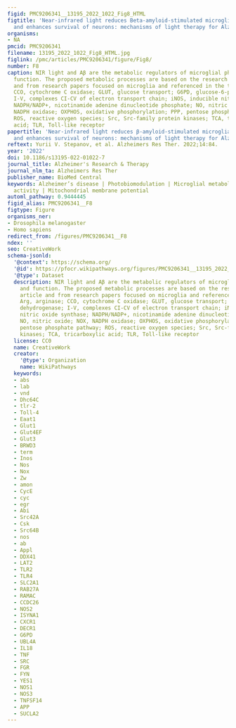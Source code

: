 ```yaml
---
figid: PMC9206341__13195_2022_1022_Fig8_HTML
figtitle: 'Near-infrared light reduces Beta-amyloid-stimulated microglial toxicity
  and enhances survival of neurons: mechanisms of light therapy for Alzheimer’s disease'
organisms:
- NA
pmcid: PMC9206341
filename: 13195_2022_1022_Fig8_HTML.jpg
figlink: /pmc/articles/PMC9206341/figure/Fig8/
number: F8
caption: NIR light and Aβ are the metabolic regulators of microglial phenotype and
  function. The proposed metabolic processes are based on the research in this article
  and from research papers focused on microglia and referenced in the text. Arg, arginase;
  CCO, cytochrome C oxidase; GLUT, glucose transport; G6PD, glucose-6-phosphate dehydrogenase;
  I-V, complexes CI-CV of electron transport chain; iNOS, inducible nitric oxide synthase;
  NADPH/NADP+, nicotinamide adenine dinucleotide phosphate; NO, nitric oxide; NOX,
  NADPH oxidase; OXPHOS, oxidative phosphorylation; PPP, pentose phosphate pathway;
  ROS, reactive oxygen species; Src, Src-family protein kinases; TCA, tricarboxylic
  acid; TLR, Toll-like receptor
papertitle: 'Near-infrared light reduces β-amyloid-stimulated microglial toxicity
  and enhances survival of neurons: mechanisms of light therapy for Alzheimer’s disease.'
reftext: Yurii V. Stepanov, et al. Alzheimers Res Ther. 2022;14:84.
year: '2022'
doi: 10.1186/s13195-022-01022-7
journal_title: Alzheimer's Research & Therapy
journal_nlm_ta: Alzheimers Res Ther
publisher_name: BioMed Central
keywords: Alzheimer’s disease | Photobiomodulation | Microglial metabolism | Mitochondrial
  activity | Mitochondrial membrane potential
automl_pathway: 0.9444445
figid_alias: PMC9206341__F8
figtype: Figure
organisms_ner:
- Drosophila melanogaster
- Homo sapiens
redirect_from: /figures/PMC9206341__F8
ndex: ''
seo: CreativeWork
schema-jsonld:
  '@context': https://schema.org/
  '@id': https://pfocr.wikipathways.org/figures/PMC9206341__13195_2022_1022_Fig8_HTML.html
  '@type': Dataset
  description: NIR light and Aβ are the metabolic regulators of microglial phenotype
    and function. The proposed metabolic processes are based on the research in this
    article and from research papers focused on microglia and referenced in the text.
    Arg, arginase; CCO, cytochrome C oxidase; GLUT, glucose transport; G6PD, glucose-6-phosphate
    dehydrogenase; I-V, complexes CI-CV of electron transport chain; iNOS, inducible
    nitric oxide synthase; NADPH/NADP+, nicotinamide adenine dinucleotide phosphate;
    NO, nitric oxide; NOX, NADPH oxidase; OXPHOS, oxidative phosphorylation; PPP,
    pentose phosphate pathway; ROS, reactive oxygen species; Src, Src-family protein
    kinases; TCA, tricarboxylic acid; TLR, Toll-like receptor
  license: CC0
  name: CreativeWork
  creator:
    '@type': Organization
    name: WikiPathways
  keywords:
  - abs
  - lab
  - vnd
  - Dhc64C
  - tlr-2
  - Toll-4
  - Eaat1
  - Glut1
  - Glut4EF
  - Glut3
  - BRWD3
  - term
  - Inos
  - Nos
  - Nox
  - Zw
  - amon
  - CycE
  - cyc
  - egr
  - Abi
  - Src42A
  - Csk
  - Src64B
  - nos
  - ab
  - Appl
  - DDX41
  - LAT2
  - TLR2
  - TLR4
  - SLC2A1
  - RAB27A
  - RAMAC
  - CCDC26
  - NOS2
  - ISYNA1
  - CXCR1
  - DECR1
  - G6PD
  - UBL4A
  - IL18
  - TNF
  - SRC
  - FGR
  - FYN
  - YES1
  - NOS1
  - NOS3
  - TNFSF14
  - APP
  - SUCLA2
---
```

